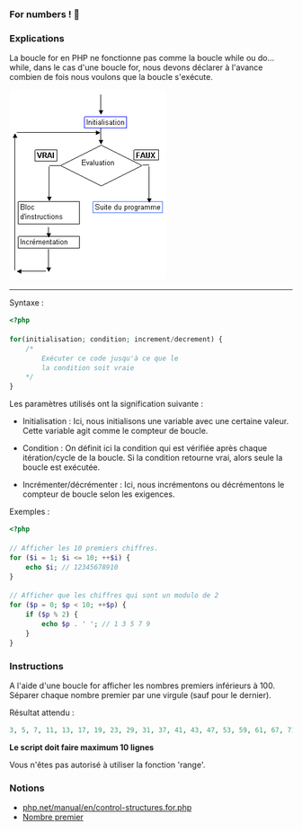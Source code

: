 ### For numbers ! 🦾

### Explications

La boucle for en PHP ne fonctionne pas comme la boucle while ou do... while, dans le cas d'une boucle for, nous devons déclarer à l'avance combien de fois nous voulons que la boucle s'exécute.

![img.png](img.png)

--- 

Syntaxe :

```php
<?php

for(initialisation; condition; increment/decrement) {
    /* 
        Exécuter ce code jusqu'à ce que le
        la condition soit vraie
    */
}
```
Les paramètres utilisés ont la signification suivante :

- Initialisation : Ici, nous initialisons une variable avec une certaine valeur. Cette variable agit comme le compteur de boucle.


- Condition : On définit ici la condition qui est vérifiée après chaque itération/cycle de la boucle. Si la condition retourne vrai, alors seule la boucle est exécutée.


- Incrémenter/décrémenter : Ici, nous incrémentons ou décrémentons le compteur de boucle selon les exigences.

Exemples : 
```php
<?php

// Afficher les 10 premiers chiffres.
for ($i = 1; $i <= 10; ++$i) {
    echo $i; // 12345678910
}

// Afficher que les chiffres qui sont un modulo de 2
for ($p = 0; $p < 10; ++$p) {
    if ($p % 2) {
        echo $p . ' '; // 1 3 5 7 9
    }
}
```

### Instructions

A l'aide d'une boucle for afficher les nombres premiers inférieurs à 100.
Séparer chaque nombre premier par une virgule (sauf pour le dernier).

Résultat attendu :
```php
3, 5, 7, 11, 13, 17, 19, 23, 29, 31, 37, 41, 43, 47, 53, 59, 61, 67, 71, 73, 79, 83, 89, 97
```

**Le script doit faire maximum 10 lignes**

Vous n'êtes pas autorisé à utiliser la fonction 'range'.

### Notions

- <a href="https://www.php.net/manual/en/control-structures.for.php" target="_blank">php.net/manual/en/control-structures.for.php</a>
- <a href="https://fr.wikipedia.org/wiki/Nombre_premier" target="_blank">Nombre premier</a>